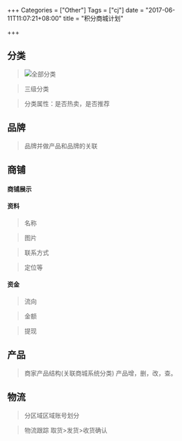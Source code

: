 +++
Categories = ["Other"]
Tags = ["cj"]
date = "2017-06-11T11:07:21+08:00"
title = "积分商城计划"

+++
## 分类
>![全部分类](http://lsfoo.com/cj/point-shop-category-plan/)

>三级分类

>分类属性：是否热卖，是否推荐

## 品牌
>品牌并做产品和品牌的关联

## 商铺
#### 商铺展示

#### 资料
>名称

>图片

>联系方式

>定位等

#### 资金

>流向 

>金额 

>提现 

## 产品
>商家产品结构(关联商城系统分类)
>产品增，删，改，查。


## 物流
>分区域区域账号划分

>物流跟踪 取货>发货>收货确认
